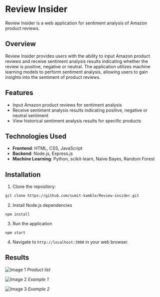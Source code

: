 # Review Insider

Review Insider is a web application for sentiment analysis of Amazon product reviews.

## Overview

Review Insider provides users with the ability to input Amazon product reviews and receive sentiment analysis results indicating whether the review is positive, negative or neutral. The application utilizes machine learning models to perform sentiment analysis, allowing users to gain insights into the sentiment of product reviews.

## Features

- Input Amazon product reviews for sentiment analysis
- Receive sentiment analysis results indicating positive, negative or neutral sentiment
- View historical sentiment analysis results for specific products

## Technologies Used

- **Frontend**: HTML, CSS, JavaScript
- **Backend**: Node.js, Express.js
- **Machine Learning**: Python, scikit-learn, Naive Bayes, Random Forest

## Installation

1. Clone the repository:

```bash
git clone https://github.com/sumit-kamble/Review-insider.git
```

2. Install Node.js dependencies

```cd review-insider
npm install
```

3. Run the application

```cd review-insider
npm start
```

4.  Navigate to `http://localhost:3000` in your web browser.

## Results

![Image 1](../app/assets/product-list.jpg)
_Product list_

![Image 2](../app/assets/example-1.jpg)
_Example 1_

![Image 3](../app/assets/example-2.jpg)
_Example 2_
